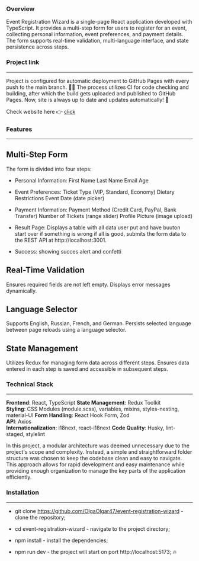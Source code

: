 ### Overview

Event Registration Wizard is a single-page React application developed with TypeScript. It provides a multi-step form for users to register for an event, collecting personal information, event preferences, and payment details. The form supports real-time validation, multi-language interface, and state persistence across steps.

### Project link

---

Project is configured for automatic deployment to GitHub Pages with every push to the main branch. 💪🏻 The process utilizes CI for code checking and building, after which the build gets uploaded and published to GitHub Pages. Now, site is always up to date and updates automatically! 🚀

Check website here 👉 [click](https://olgaolgar47.github.io/event-registration-wizard/)

### Features

---

## Multi-Step Form

The form is divided into four steps:

- Personal Information:
  First Name
  Last Name
  Email
  Age

- Event Preferences:
  Ticket Type (VIP, Standard, Economy)
  Dietary Restrictions
  Event Date (date picker)

- Payment Information:
  Payment Method (Credit Card, PayPal, Bank Transfer)
  Number of Tickets (range slider)
  Profile Picture (image upload)

- Result Page:
  Displays a table with all data user put and have buuton start over if something is wrong
  if all is good, submits the form data to the REST API at http://localhost:3001.

- Success:
  showing succes alert and confetti

## Real-Time Validation

Ensures required fields are not left empty.
Displays error messages dynamically.

## Language Selector

Supports English, Russian, French, and German.
Persists selected language between page reloads using a language selector.

## State Management

Utilizes Redux for managing form data across different steps.
Ensures data entered in each step is saved and accessible in subsequent steps.

### Technical Stack

---

**Frontend**: React, TypeScript
**State Management**: Redux Toolkit  
**Styling**: CSS Modules (module.scss), variables, mixins, styles-nesting, material-UI
**Form Handling**: React Hook Form, Zod  
**API**: Axios  
**Internationalization**: i18next, react-i18next
**Code Quality**: Husky, lint-staged, stylelint

In this project, a modular architecture was deemed unnecessary due to the project's scope and complexity. Instead, a simple and straightforward folder structure was chosen to keep the codebase clean and easy to navigate. This approach allows for rapid development and easy maintenance while providing enough organization to manage the key parts of the application efficiently.

### Installation

---

- git clone https://github.com/OlgaOlgar47/event-registration-wizard - clone the repository;

- cd event-registration-wizard - navigate to the project directory;

- npm install - install the dependencies;

- npm run dev - the project will start on port http://localhost:5173; 🔥
